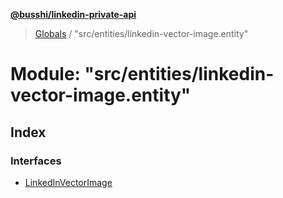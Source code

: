 **[@busshi/linkedin-private-api](../README.md)**

> [Globals](../globals.md) / "src/entities/linkedin-vector-image.entity"

# Module: "src/entities/linkedin-vector-image.entity"

## Index

### Interfaces

* [LinkedInVectorImage](../interfaces/_src_entities_linkedin_vector_image_entity_.linkedinvectorimage.md)
